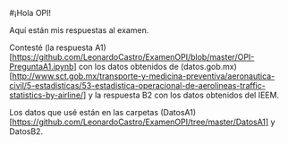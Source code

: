 #¡Hola OPI!

Aquí están mis respuestas al examen.

Contesté (la respuesta A1)[https://github.com/LeonardoCastro/ExamenOPI/blob/master/OPI-PreguntaA1.ipynb] con los datos obtenidos de (datos.gob.mx)[http://www.sct.gob.mx/transporte-y-medicina-preventiva/aeronautica-civil/5-estadisticas/53-estadistica-operacional-de-aerolineas-traffic-statistics-by-airline/] y la respuesta B2 con los datos obtenidos del IEEM.

Los datos que usé están en las carpetas (DatosA1)[https://github.com/LeonardoCastro/ExamenOPI/tree/master/DatosA1] y DatosB2.
